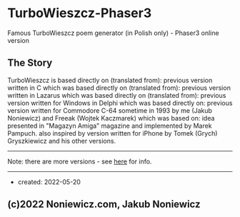 # TurboWieszcz-Phaser3
Famous TurboWieszcz poem generator (in Polish only) - Phaser3 online version


## The Story

TurboWieszcz is based directly on (translated from): previous version written in C
which was based directly on (translated from): previous version written in Lazarus
which was based directly on (translated from): previous version written for Windows in Delphi
which was based directly on: previous version written for Commodore C-64 sometime in 1993
by me (Jakub Noniewicz) and Freeak (Wojtek Kaczmarek)
which was based on:
idea presented in "Magazyn Amiga" magazine and implemented by Marek Pampuch.
also inspired by version written for iPhone by Tomek (Grych) Gryszkiewicz and his other versions.

---

Note: there are more versions - see [here](http://noniewicz.com/product.php?l=2&key=tw) for info.

---

* created: 2022-05-20

## (c)2022 Noniewicz.com, Jakub Noniewicz
